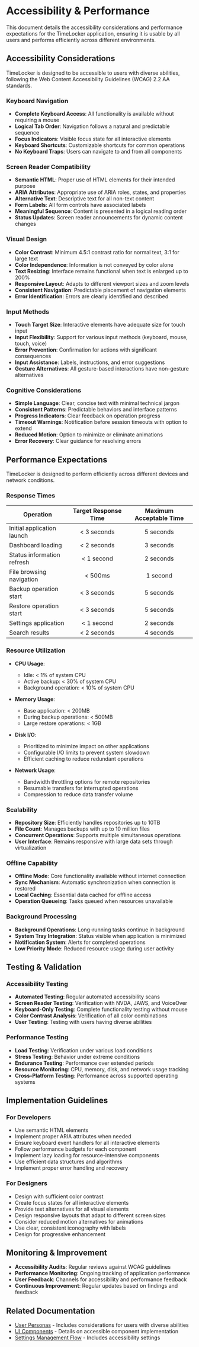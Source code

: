 # Accessibility & Performance

This document details the accessibility considerations and performance expectations for the TimeLocker application, ensuring it is usable by all users and
performs efficiently across different environments.

## Accessibility Considerations

TimeLocker is designed to be accessible to users with diverse abilities, following the Web Content Accessibility Guidelines (WCAG) 2.2 AA standards.

### Keyboard Navigation

- **Complete Keyboard Access**: All functionality is available without requiring a mouse
- **Logical Tab Order**: Navigation follows a natural and predictable sequence
- **Focus Indicators**: Visible focus state for all interactive elements
- **Keyboard Shortcuts**: Customizable shortcuts for common operations
- **No Keyboard Traps**: Users can navigate to and from all components

### Screen Reader Compatibility

- **Semantic HTML**: Proper use of HTML elements for their intended purpose
- **ARIA Attributes**: Appropriate use of ARIA roles, states, and properties
- **Alternative Text**: Descriptive text for all non-text content
- **Form Labels**: All form controls have associated labels
- **Meaningful Sequence**: Content is presented in a logical reading order
- **Status Updates**: Screen reader announcements for dynamic content changes

### Visual Design

- **Color Contrast**: Minimum 4.5:1 contrast ratio for normal text, 3:1 for large text
- **Color Independence**: Information is not conveyed by color alone
- **Text Resizing**: Interface remains functional when text is enlarged up to 200%
- **Responsive Layout**: Adapts to different viewport sizes and zoom levels
- **Consistent Navigation**: Predictable placement of navigation elements
- **Error Identification**: Errors are clearly identified and described

### Input Methods

- **Touch Target Size**: Interactive elements have adequate size for touch input
- **Input Flexibility**: Support for various input methods (keyboard, mouse, touch, voice)
- **Error Prevention**: Confirmation for actions with significant consequences
- **Input Assistance**: Labels, instructions, and error suggestions
- **Gesture Alternatives**: All gesture-based interactions have non-gesture alternatives

### Cognitive Considerations

- **Simple Language**: Clear, concise text with minimal technical jargon
- **Consistent Patterns**: Predictable behaviors and interface patterns
- **Progress Indicators**: Clear feedback on operation progress
- **Timeout Warnings**: Notification before session timeouts with option to extend
- **Reduced Motion**: Option to minimize or eliminate animations
- **Error Recovery**: Clear guidance for resolving errors

## Performance Expectations

TimeLocker is designed to perform efficiently across different devices and network conditions.

### Response Times

| Operation                  | Target Response Time | Maximum Acceptable Time |
|----------------------------|:--------------------:|:-----------------------:|
| Initial application launch |     < 3 seconds      |        5 seconds        |
| Dashboard loading          |     < 2 seconds      |        3 seconds        |
| Status information refresh |      < 1 second      |        2 seconds        |
| File browsing navigation   |       < 500ms        |        1 second         |
| Backup operation start     |     < 3 seconds      |        5 seconds        |
| Restore operation start    |     < 3 seconds      |        5 seconds        |
| Settings application       |      < 1 second      |        2 seconds        |
| Search results             |     < 2 seconds      |        4 seconds        |

### Resource Utilization

- **CPU Usage**:
    - Idle: < 1% of system CPU
    - Active backup: < 30% of system CPU
    - Background operation: < 10% of system CPU

- **Memory Usage**:
    - Base application: < 200MB
    - During backup operations: < 500MB
    - Large restore operations: < 1GB

- **Disk I/O**:
    - Prioritized to minimize impact on other applications
    - Configurable I/O limits to prevent system slowdown
    - Efficient caching to reduce redundant operations

- **Network Usage**:
    - Bandwidth throttling options for remote repositories
    - Resumable transfers for interrupted operations
    - Compression to reduce data transfer volume

### Scalability

- **Repository Size**: Efficiently handles repositories up to 10TB
- **File Count**: Manages backups with up to 10 million files
- **Concurrent Operations**: Supports multiple simultaneous operations
- **User Interface**: Remains responsive with large data sets through virtualization

### Offline Capability

- **Offline Mode**: Core functionality available without internet connection
- **Sync Mechanism**: Automatic synchronization when connection is restored
- **Local Caching**: Essential data cached for offline access
- **Operation Queueing**: Tasks queued when resources unavailable

### Background Processing

- **Background Operations**: Long-running tasks continue in background
- **System Tray Integration**: Status visible when application is minimized
- **Notification System**: Alerts for completed operations
- **Low Priority Mode**: Reduced resource usage during user activity

## Testing & Validation

### Accessibility Testing

- **Automated Testing**: Regular automated accessibility scans
- **Screen Reader Testing**: Verification with NVDA, JAWS, and VoiceOver
- **Keyboard-Only Testing**: Complete functionality testing without mouse
- **Color Contrast Analysis**: Verification of all color combinations
- **User Testing**: Testing with users having diverse abilities

### Performance Testing

- **Load Testing**: Verification under various load conditions
- **Stress Testing**: Behavior under extreme conditions
- **Endurance Testing**: Performance over extended periods
- **Resource Monitoring**: CPU, memory, disk, and network usage tracking
- **Cross-Platform Testing**: Performance across supported operating systems

## Implementation Guidelines

### For Developers

- Use semantic HTML elements
- Implement proper ARIA attributes when needed
- Ensure keyboard event handlers for all interactive elements
- Follow performance budgets for each component
- Implement lazy loading for resource-intensive components
- Use efficient data structures and algorithms
- Implement proper error handling and recovery

### For Designers

- Design with sufficient color contrast
- Create focus states for all interactive elements
- Provide text alternatives for all visual elements
- Design responsive layouts that adapt to different screen sizes
- Consider reduced motion alternatives for animations
- Use clear, consistent iconography with labels
- Design for progressive enhancement

## Monitoring & Improvement

- **Accessibility Audits**: Regular reviews against WCAG guidelines
- **Performance Monitoring**: Ongoing tracking of application performance
- **User Feedback**: Channels for accessibility and performance feedback
- **Continuous Improvement**: Regular updates based on findings and feedback

## Related Documentation

- [User Personas](user-personas.md) - Includes considerations for users with diverse abilities
- [UI Components](ui-components.md) - Details on accessible component implementation
- [Settings Management Flow](settings-management-flow.md) - Includes accessibility settings